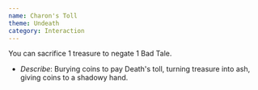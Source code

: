 ```yaml
---
name: Charon's Toll
theme: Undeath
category: Interaction
---
```


You can sacrifice 1 treasure to negate 1 Bad Tale.

* *Describe*: Burying coins to pay Death's toll, turning treasure into ash, giving coins to a shadowy hand.
